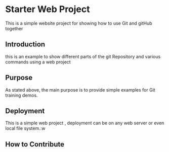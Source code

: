 # Starter Web Project

This is a simple website project for showing how to use Git and gitHub together  

## Introduction

this is an example to show different parts of the git Repository and various commands using a web project

## Purpose


As stated above, the main purpose is to provide simple examples for Git training demos.

## Deployment

This is a simple web project , deployment can be on any web server or even local file system.:w


## How to Contribute
